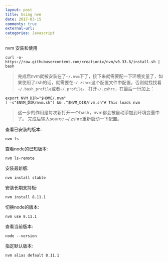 ```yaml
---
layout: post
title: Using nvm
date: 2017-03-15
comments: true
external-url:
categories: Javascript
---
```


 nvm 安装和使用

```
curl -o- https://raw.githubusercontent.com/creationix/nvm/v0.33.8/install.sh | bash
```
>完成后nvm就被安装在了`~/.nvm`下了，接下来就需要配一下环境变量了，如果使用了zsh的话，就需要在`~/.zshrc`这个配置文件中配置，否则就找找看`~/.bash_profile`或者`~/.profile`。
打开`~/.zshrc`，在最后一行加上：

```
export NVM_DIR="$HOME/.nvm"
[ -s"$NVM_DIR/nvm.sh"] && ."$NVM_DIR/nvm.sh"# This loads nvm
```
>这一步的作用是每次新打开一个bash，nvm都会被自动添加到环境变量中了。
完成后输入source ~/.zshrc重新启动一下配置。



查看已安装的版本:
```
nvm ls
```

查看node的已知版本:
```
nvm ls-remote
```

安装最新版:
```
nvm install stable
```

安装长期支持板:
```
nvm install 8.11.1
```

切换node的版本:
```
nvm use 8.11.1
```

查看当前版本:
```
node --version
```

指定默认版本:
```
nvm alias default 8.11.1
```


